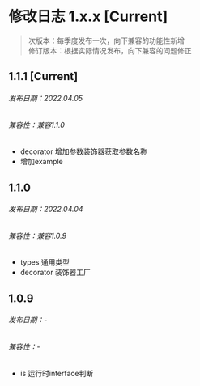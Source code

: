 # 修改日志 1.x.x [Current]

> 次版本：每季度发布一次，向下兼容的功能性新增  
> 修订版本：根据实际情况发布，向下兼容的问题修正

## 1.1.1 [Current]
###### 发布日期：2022.04.05
###### 兼容性：兼容1.1.0

+ decorator 增加参数装饰器获取参数名称
+ 增加example

## 1.1.0 
###### 发布日期：2022.04.04
###### 兼容性：兼容1.0.9

+ types 通用类型
+ decorator 装饰器工厂

## 1.0.9
###### 发布日期：-
###### 兼容性：-

+ is 运行时interface判断